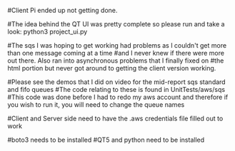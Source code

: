 #Client Pi ended up not getting done.

#The idea behind the QT UI was pretty complete so please run and take a look:
python3 project_ui.py

#The sqs I was hoping to get working had problems as I couldn't get more than one message coming at a time 
#and I never knew if there were more out there.  Also ran into asynchronous problems that I finally fixed on
#the html portion but never got around to getting the client version working.

#Please see the demos that I did on video for the mid-report sqs standard and fifo queues
#The code relating to these is found in UnitTests/aws/sqs
#This code was done before I had to redo my aws account and therefore if you wish to run it, you will need to change the queue names

#Client and Server side need to have the .aws credentials file filled out to work

#boto3 needs to be installed
#QT5 and python need to be installed